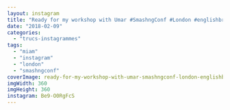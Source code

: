 ```yaml
---
layout: instagram
title: "Ready for my workshop with Umar #SmashngConf #London #englishbreakfast"
date: "2018-02-09"
categories: 
  - "trucs-instagrammes"
tags: 
  - "miam"
  - "instagram"
  - "london"
  - "smashngconf"
coverImage: ready-for-my-workshop-with-umar-smashngconf-london-englishbreakfast.jpg
imgWidth: 360
imgHeight: 360
instagram: Be9-O0RgFcS
---
```

